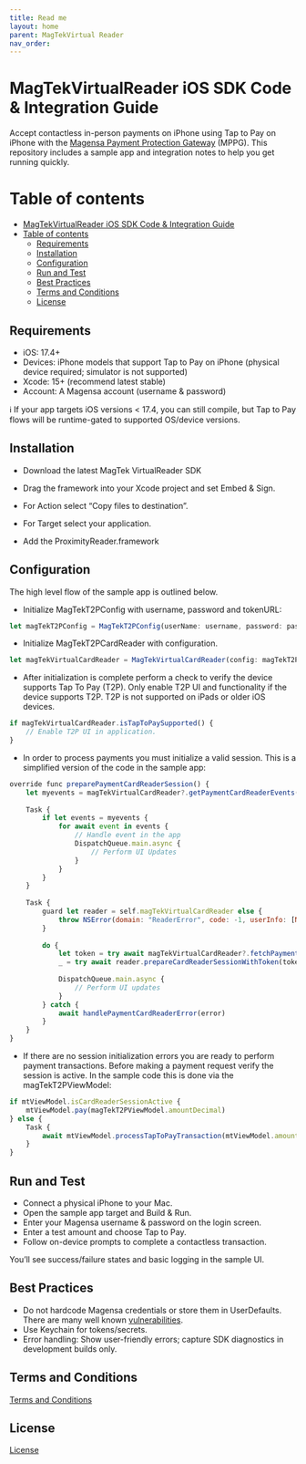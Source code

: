 ```yaml
---
title: Read me
layout: home
parent: MagTekVirtual Reader
nav_order: 
---
```


# MagTekVirtualReader iOS SDK Code & Integration Guide



Accept contactless in-person payments on iPhone using Tap to Pay on iPhone with the [Magensa Payment Protection Gateway](https://www.magtek.com/product/mppg-services) (MPPG). This repository includes a sample app and integration notes to help you get running quickly.

Table of contents
=================
- [MagTekVirtualReader iOS SDK Code \& Integration Guide](#magtekvirtualreader-ios-sdk-code--integration-guide)
- [Table of contents](#table-of-contents)
  - [Requirements](#requirements)
  - [Installation](#installation)
  - [Configuration](#configuration)
  - [Run and Test](#run-and-test)
  - [Best Practices](#best-practices)
  - [Terms and Conditions](#terms-and-conditions)
  - [License](#license)

## Requirements
- iOS: 17.4+
- Devices: iPhone models that support Tap to Pay on iPhone (physical device required; simulator is not supported)
- Xcode: 15+ (recommend latest stable)
- Account: A Magensa account (username & password)

ℹ️ If your app targets iOS versions < 17.4, you can still compile, but Tap to Pay flows will be runtime-gated to supported OS/device versions.

## Installation
- Download the latest MagTek VirtualReader SDK
- Drag the framework into your Xcode project and set Embed & Sign.
- For Action select “Copy files to destination”.
- For Target select your application.

- Add the ProximityReader.framework

## Configuration
The high level flow of the sample app is outlined below.

- Initialize MagTekT2PConfig with username, password and tokenURL:
```javascript
let magTekT2PConfig = MagTekT2PConfig(userName: username, password: password, url: tokenURL, readerID: "")
```

- Initialize MagTekT2PCardReader with configuration.
```javascript
let magTekVirtualCardReader = MagTekVirtualCardReader(config: magTekT2PConfig)
```

- After initialization is complete perform a check to verify the device supports Tap To Pay (T2P). Only enable T2P UI and functionality if the device supports T2P. T2P is not supported on iPads or older iOS devices.
```javascript
if magTekVirtualCardReader.isTapToPaySupported() {
    // Enable T2P UI in application.
}
```

- In order to process payments you must initialize a valid session. This is a simplified version of the code in the sample app:
```javascript
override func preparePaymentCardReaderSession() {
    let myevents = magTekVirtualCardReader?.getPaymentCardReaderEvents()
    
    Task {
        if let events = myevents {
            for await event in events {
                // Handle event in the app
                DispatchQueue.main.async {
                    // Perform UI Updates
                }
            }
        }
    }
    
    Task {
        guard let reader = self.magTekVirtualCardReader else {
            throw NSError(domain: "ReaderError", code: -1, userInfo: [NSLocalizedDescriptionKey: "Reader not available"])
        }
        
        do {
            let token = try await magTekVirtualCardReader?.fetchPaymentCardReaderTokenFromMagensaPSP(self.magTekT2PConfig)
            _ = try await reader.prepareCardReaderSessionWithToken(token!)
            
            DispatchQueue.main.async {
                // Perform UI updates
            }
        } catch {
            await handlePaymentCardReaderError(error)
        }
    }
}
```

- If there are no session initialization errors you are ready to perform payment transactions. Before making a payment request verify the session is active. In the sample code this is done via the magTekT2PViewModel:
```javascript
if mtViewModel.isCardReaderSessionActive {
    mtViewModel.pay(magTekT2PViewModel.amountDecimal)
} else {
    Task {
        await mtViewModel.processTapToPayTransaction(mtViewModel.amountDecimal)
    }
}
```

## Run and Test
- Connect a physical iPhone to your Mac.
- Open the sample app target and Build & Run.
- Enter your Magensa username & password on the login screen.
- Enter a test amount and choose Tap to Pay.
- Follow on-device prompts to complete a contactless transaction.

You’ll see success/failure states and basic logging in the sample UI.

## Best Practices
- Do not hardcode Magensa credentials or store them in UserDefaults. There are many well known [vulnerabilities](https://www.security.com/threat-intelligence/exposing-danger-within-hardcoded-cloud-credentials-popular-mobile-apps).
- Use Keychain for tokens/secrets.
- Error handling: Show user-friendly errors; capture SDK diagnostics in development builds only.

## Terms and Conditions
[Terms and Conditions](https://www.magtek.com/about/policy?tab=terms)

## License
[License](https://www.magtek.com/about/policy?tab=software)

